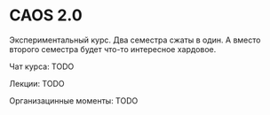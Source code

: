 # CAOS 2.0

Экспериментальный курс. Два семестра сжаты в один. А вместо второго семестра будет что-то интересное хардовое.

Чат курса: TODO

Лекции: TODO

Организацинные моменты: TODO
